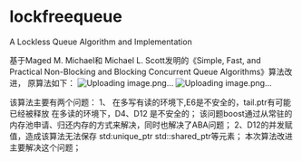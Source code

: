 # lockfreequeue
A Lockless Queue Algorithm and Implementation

基于Maged M. Michael和 Michael L. Scott发明的《Simple, Fast, and Practical Non-Blocking and Blocking Concurrent Queue Algorithms》算法改进，
原算法如下：
![Uploading image.png…]()
![Uploading image.png…]()

该算法主要有两个问题：
1、 在多写有读的环境下,E6是不安全的，tail.ptr有可能已经被释放
    在多读的环境下，D4、D12 是不安全的；
  该问题boost通过从常驻的内存池申请、归还内存的方式来解决，同时也解决了ABA问题；
2、D12的并发赋值，造成该算法无法保存 std:unique_ptr std::shared_ptr等元素；
   本次算法改进主要解决这个问题；
